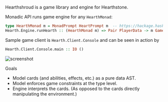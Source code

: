 Hearthshroud is a game library and engine for Hearthstone.

Monadic API runs game engine for any `HearthMonad`:
```haskell
type HearthMonad m = MonadPrompt HeartPrompt m  -- https://hackage.haskell.org/package/MonadPrompt
Hearth.Engine.runHearth :: (HearthMonad m) => Pair PlayerData -> m GameResult
```

Sample game client is `Hearth.Client.Console` and can be seen in action by
```haskell
Hearth.Client.Console.main :: IO ()
```
![screenshot](https://cloud.githubusercontent.com/assets/6971794/7406349/4785a638-eeb6-11e4-9cf7-4cc515295171.png)


Goals
* Model cards (and abilities, effects, etc.) as a pure data AST.
* Model enforces game constraints at the type level.
* Engine interprets the cards. (As opposed to the cards directly manipulating the environment.)

